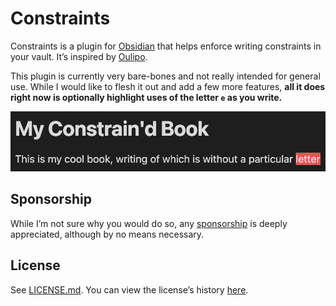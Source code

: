 # Constraints

Constraints is a plugin for [Obsidian](https://obsidian.md) that helps enforce writing constraints in your vault. It’s inspired by [Oulipo](https://en.wikipedia.org/wiki/Oulipo).

This plugin is currently very bare-bones and not really intended for general use. While I would like to flesh it out and add a few more features, **all it does right now is optionally highlight uses of the letter `e` as you write.**

![example image](/docs/example.png)

## Sponsorship

While I’m not sure why you would do so, any [sponsorship](https://github.com/sponsors/kevboh) is deeply appreciated, although by no means necessary.

## License

See [LICENSE.md](./LICENSE.md). You can view the license’s history [here](https://git.sr.ht/~boringcactus/fafol/tree/master/LICENSE.md).
